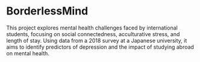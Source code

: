 # BorderlessMind
This project explores mental health challenges faced by international students, focusing on social connectedness, acculturative stress, and length of stay. Using data from a 2018 survey at a Japanese university, it aims to identify predictors of depression and the impact of studying abroad on mental health.
